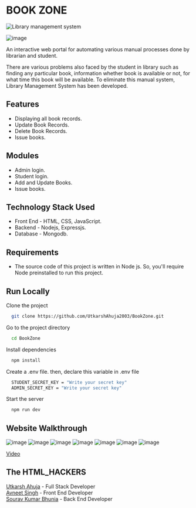 
# BOOK ZONE



![Library management system](https://img.shields.io/badge/Library--management-system-brightgreen)

![image](https://user-images.githubusercontent.com/70762626/183497787-01a53949-a333-4057-b3a4-fe29e17eece6.png)

An interactive web portal for automating various manual processes done by librarian and student.

There are various problems also faced by the student in library such as finding any particular book, information whether book is available or not, for what time this book will be available. To eliminate this manual system, Library Management System has been developed.


## Features

- Displaying all book records.
- Update Book Records.
- Delete Book Records.
- Issue books.

## Modules
- Admin login.
- Student login.
- Add and Update Books.
- Issue books.
## Technology Stack Used


- Front End - HTML, CSS, JavaScript.
- Backend - Nodejs, Expressjs.
- Database - Mongodb.
## Requirements

- The source code of this project is written in Node js. So, you'll require Node preinstalled to run this project.
## Run Locally

Clone the project

```bash
  git clone https://github.com/UtkarshAhuja2003/BookZone.git
```

Go to the project directory

```bash
  cd BookZone
```

Install dependencies

```bash
  npm install
```

Create a .env file. then, declare this variable in .env file

```bash
  STUDENT_SECRET_KEY = "Write your secret key"
  ADMIN_SECRET_KEY = "Write your secret key"
```

Start the server

```bash
  npm run dev
```

## Website Walkthrough
![image](https://user-images.githubusercontent.com/70762626/183510904-95c62172-45df-4105-8a71-33989331e0a7.png)
![image](https://user-images.githubusercontent.com/70762626/183510912-6b6800db-167d-4a33-b648-dd9b77a86475.png)
![image](https://user-images.githubusercontent.com/70762626/183511131-40b0d925-eabe-4faf-93a3-3a5da3b41859.png)
![image](https://user-images.githubusercontent.com/70762626/183514544-48c6a699-1551-47de-a657-68640582b9b6.png)
![image](https://user-images.githubusercontent.com/70762626/183510924-0f80f653-8252-4d6e-ba15-8f2549853de1.png)
![image](https://user-images.githubusercontent.com/70762626/183511974-608a9c5d-86ca-42be-9b32-92c2bbfef58c.png)
![image](https://user-images.githubusercontent.com/70762626/183512031-f11e296d-a3ca-4038-975f-1d124ad3a98c.png)

[Video](https://youtu.be/wtOhZ7EJcY4)



## The HTML_HACKERS

[Utkarsh Ahuja](https://www.linkedin.com/in/utkarsh-ahuja-44aa90227)  - Full Stack Developer\
[Avneet Singh](https://www.linkedin.com/in/avneet-singh-7758a1227/)  - Front End Developer\
[Sourav Kumar Bhunia](https://www.linkedin.com/in/sourav-kumar-bhunia-38408917a)  - Back End Developer

